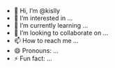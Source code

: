 - 👋 Hi, I’m @kislly
- 👀 I’m interested in ...
- 🌱 I’m currently learning ...
- 💞️ I’m looking to collaborate on ...
- 📫 How to reach me ...
- 😄 Pronouns: ...
- ⚡ Fun fact: ...

<!---
kislly/kislly is a ✨ special ✨ repository because its `README.md` (this file) appears on your GitHub profile.
You can click the Preview link to take a look at your changes.
--->
